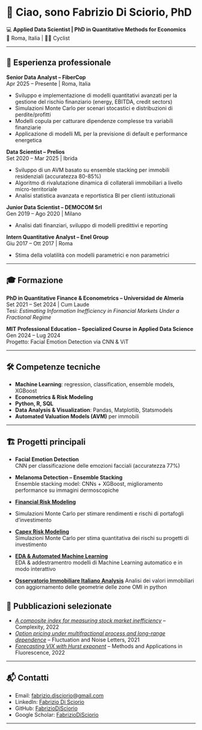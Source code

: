 # 👋 Ciao, sono Fabrizio Di Sciorio, PhD

💻 **Applied Data Scientist | PhD in Quantitative Methods for Economics**  
📍 Roma, Italia | 🚴‍♂️ Cyclist  

---

## 💼 Esperienza professionale

**Senior Data Analyst – FiberCop**  
Apr 2025 – Presente | Roma, Italia  
- Sviluppo e implementazione di modelli quantitativi avanzati per la gestione del rischio finanziario (energy, EBITDA, credit sectors)  
- Simulazioni Monte Carlo per scenari stocastici e distribuzioni di perdite/profitti  
- Modelli copula per catturare dipendenze complesse tra variabili finanziarie  
- Applicazione di modelli ML per la previsione di default e performance energetica  

**Data Scientist – Prelios**  
Set 2020 – Mar 2025 | Ibrida  
- Sviluppo di un AVM basato su ensemble stacking per immobili residenziali (accuratezza 80-85%)  
- Algoritmo di rivalutazione dinamica di collaterali immobiliari a livello micro-territoriale  
- Analisi statistica avanzata e reportistica BI per clienti istituzionali  

**Junior Data Scientist – DEMOCOM Srl**  
Gen 2019 – Ago 2020 | Milano  
- Analisi dati finanziari, sviluppo di modelli predittivi e reporting  

**Intern Quantitative Analyst – Enel Group**  
Giu 2017 – Ott 2017 | Roma  
- Stima della volatilità con modelli parametrici e non parametrici  

---

## 🎓 Formazione

**PhD in Quantitative Finance & Econometrics – Universidad de Almería**  
Set 2021 – Set 2024 | Cum Laude  
Tesi: *Estimating Information Inefficiency in Financial Markets Under a Fractional Regime*  

**MIT Professional Education – Specialized Course in Applied Data Science**  
Gen 2024 – Lug 2024  
Progetto: Facial Emotion Detection via CNN & ViT  

---

## 🛠 Competenze tecniche

- **Machine Learning**: regression, classification, ensemble models, XGBoost  
- **Econometrics & Risk Modeling**  
- **Python, R, SQL**  
- **Data Analysis & Visualization**: Pandas, Matplotlib, Statsmodels  
- **Automated Valuation Models (AVM)** per immobili  

---

## 🏗 Progetti principali

- **Facial Emotion Detection**  
  CNN per classificazione delle emozioni facciali (accuratezza 77%)  

- **Melanoma Detection – Ensemble Stacking**  
  Ensemble stacking model: CNNs + XGBoost, miglioramento performance su immagini dermoscopiche  

- **[Financial Risk Modeling](https://github.com/faberBI/Finedu-webapp)**
- Simulazioni Monte Carlo per stimare rendimenti e rischi di portafogli d’investimento

- **[Capex Risk Modeling](https://github.com/faberBI/Capex_Monte-Carlo)**  
  Simulazioni Monte Carlo per stima quantitativa dei rischi su progetti di investimento

- **[EDA & Automated Machine Learning](https://github.com/faberBI/EDA)**  
  EDA & addestramentro modelli di Machine Learning automatico e in modo interattivo

- **[Osservatorio Immobiliare Italiano Analysis](https://github.com/faberBI/OMI-analysis)**
  Analisi dei valori immobiliari con aggiornamento delle geometrie delle zone OMI in python

## 📝 Pubblicazioni selezionate

- *[A composite index for measuring stock market inefficiency](https://scholar.google.com/citations?view_op=view_citation&hl=it&user=KrCXe-4AAAAJ&citation_for_view=KrCXe-4AAAAJ:u5HHmVD_uO8C)* – Complexity, 2022  
- *[Option pricing under multifractional process and long-range dependence](https://scholar.google.com/citations?view_op=view_citation&hl=it&user=KrCXe-4AAAAJ&citation_for_view=KrCXe-4AAAAJ:IjCSPb-OGe4C)* – Fluctuation and Noise Letters, 2021  
- *[Forecasting VIX with Hurst exponent](https://scholar.google.com/citations?view_op=view_citation&hl=it&user=KrCXe-4AAAAJ&citation_for_view=KrCXe-4AAAAJ:qjMakFHDy7sC)* – Methods and Applications in Fluorescence, 2022  

---

## 📬 Contatti

- Email: [fabrizio.disciorio@gmail.com](mailto:fabrizio.disciorio@gmail.com)  
- LinkedIn: [Fabrizio Di Sciorio](https://www.linkedin.com/in/fabriziodisciorio/)  
- GitHub: [FabrizioDiSciorio](https://github.com/FabrizioDiSciorio)
- Google Scholar: [FabrizioDiSciorio](https://scholar.google.com/citations?user=KrCXe-4AAAAJ&hl=it)

---

